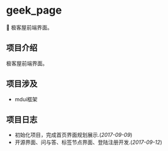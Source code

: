 # geek_page
:triangular_flag_on_post: 极客屋前端界面。

## 项目介绍

极客屋前端界面。

## 项目涉及
- mdui框架


## 项目日志

- 初始化项目，完成首页界面规划展示.(*2017-09-09*)
- 开源界面、问与答、标签节点界面、登陆注册开发.(*2017-09-12*)
